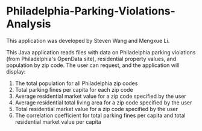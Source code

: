 # Philadelphia-Parking-Violations-Analysis

This application was developed by Steven Wang and Mengxue Li.

This Java application reads files with data on Philadelphia parking violations (from Philadelphia's OpenData site), residential property values, and population by zip code. The user can request, and the application will display:

1. The total population for all Philadelphia zip codes
2. Total parking fines per capita for each zip code
3. Average residential market value for a zip code specified by the user
4. Average residential total living area for a zip code specified by the user
5. Total residential market value for a zip code specified by the user
6. The correlation coefficient for total parking fines per capita and total residential market value per capita
